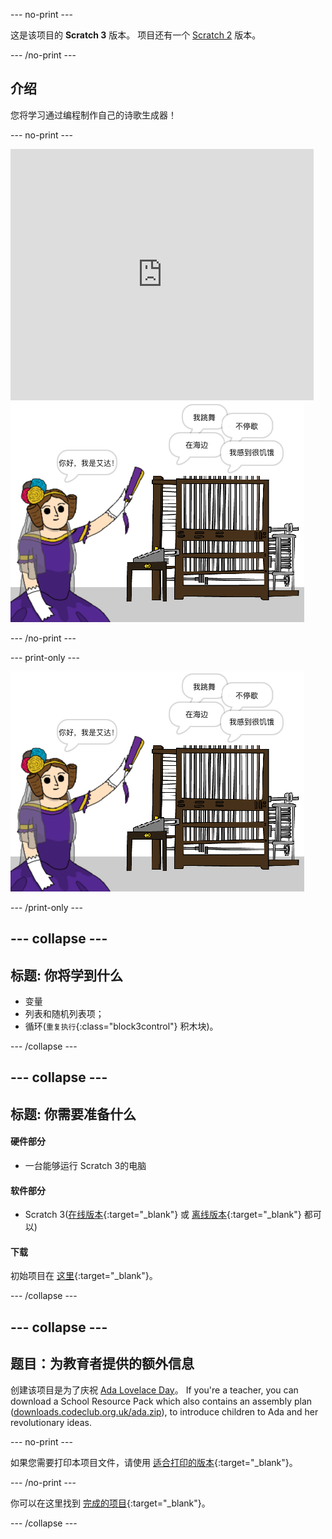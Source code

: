 \--- no-print \---

这是该项目的 **Scratch 3** 版本。 项目还有一个 [Scratch 2](https://projects.raspberrypi.org/en/projects/poetry-generator-scratch2) 版本。

\--- /no-print \---

## 介绍

您将学习通过编程制作自己的诗歌生成器！

\--- no-print \---

<div class="scratch-preview">
  <iframe allowtransparency="true" width="485" height="402" src="https://scratch.mit.edu/projects/embed/77844926/?autostart=false" frameborder="0" scrolling="no"></iframe>
  <img src="images/poetry-final.png">
</div>

\--- /no-print \---

\--- print-only \---

![游戏截图](images/poetry-final.png)

\--- /print-only \---

## \--- collapse \---

## 标题: 你将学到什么

+ 变量
+ 列表和随机列表项；
+ 循环(`重复执行`{:class="block3control"} 积木块)。

\--- /collapse \---

## \--- collapse \---

## 标题: 你需要准备什么

#### 硬件部分

+ 一台能够运行 Scratch 3的电脑

#### 软件部分

+ Scratch 3([在线版本](https://rpf.io/scratchon){:target="_blank"} 或 [离线版本](https://rpf.io/scratchoff){:target="_blank"} 都可以)

#### 下载

初始项目在 [这里](https://rpf.io/p/zh-CN/poetry-generator-go){:target="_blank"}。

\--- /collapse \---

## \--- collapse \---

## 题目：为教育者提供的额外信息

创建该项目是为了庆祝 [Ada Lovelace Day](https://findingada.com)。 If you're a teacher, you can download a School Resource Pack which also contains an assembly plan ([downloads.codeclub.org.uk/ada.zip](https://downloads.codeclub.org.uk/ada.zip)), to introduce children to Ada and her revolutionary ideas.

\--- no-print \---

如果您需要打印本项目文件，请使用 [适合打印的版本](https://projects.raspberrypi.org/en/projects/poetry-generator/print){:target="_blank"}。

\--- /no-print \---

你可以在这里找到 [完成的项目](https://rpf.io/p/zh-CN/poetry-generator-get){:target="_blank"}。

\--- /collapse \---